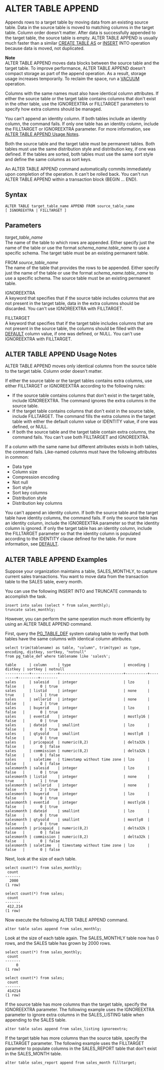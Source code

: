 # ALTER TABLE APPEND<a name="r_ALTER_TABLE_APPEND"></a>

Appends rows to a target table by moving data from an existing source table\. Data in the source table is moved to matching columns in the target table\. Column order doesn't matter\. After data is successfully appended to the target table, the source table is empty\. ALTER TABLE APPEND is usually much faster than a similar [CREATE TABLE AS](r_CREATE_TABLE_AS.md) or [INSERT](r_INSERT_30.md) INTO operation because data is moved, not duplicated\. 

**Note**  
ALTER TABLE APPEND moves data blocks between the source table and the target table\. To improve performance, ALTER TABLE APPEND doesn't compact storage as part of the append operation\. As a result, storage usage increases temporarily\. To reclaim the space, run a [VACUUM](r_VACUUM_command.md) operation\.

Columns with the same names must also have identical column attributes\. If either the source table or the target table contains columns that don't exist in the other table, use the IGNOREEXTRA or FILLTARGET parameters to specify how extra columns should be managed\. 

You can't append an identity column\. If both tables include an identity column, the command fails\. If only one table has an identity column, include the FILLTARGET or IGNOREEXTRA parameter\. For more information, see [ALTER TABLE APPEND Usage Notes](#r_ALTER_TABLE_APPEND_usage)\.

Both the source table and the target table must be permanent tables\. Both tables must use the same distribution style and distribution key, if one was defined\. If the tables are sorted, both tables must use the same sort style and define the same columns as sort keys\.

An ALTER TABLE APPEND command automatically commits immediately upon completion of the operation\. It can't be rolled back\. You can't run ALTER TABLE APPEND within a transaction block \(BEGIN \.\.\. END\)\. 

## Syntax<a name="r_ALTER_TABLE_APPEND-synopsis"></a>

```
ALTER TABLE target_table_name APPEND FROM source_table_name 
[ IGNOREEXTRA | FILLTARGET ]
```

## Parameters<a name="r_ALTER_TABLE_APPEND-parameters"></a>

 *target\_table\_name*   
The name of the table to which rows are appended\. Either specify just the name of the table or use the format *schema\_name\.table\_name* to use a specific schema\. The target table must be an existing permanent table\.

 FROM *source\_table\_name*   
The name of the table that provides the rows to be appended\. Either specify just the name of the table or use the format *schema\_name\.table\_name* to use a specific schema\. The source table must be an existing permanent table\.

IGNOREEXTRA   
A keyword that specifies that if the source table includes columns that are not present in the target table, data in the extra columns should be discarded\. You can't use IGNOREEXTRA with FILLTARGET\. 

FILLTARGET   
A keyword that specifies that if the target table includes columns that are not present in the source table, the columns should be filled with the [DEFAULT](r_CREATE_TABLE_NEW.md#create-table-default) column value, if one was defined, or NULL\. You can't use IGNOREEXTRA with FILLTARGET\. 

## ALTER TABLE APPEND Usage Notes<a name="r_ALTER_TABLE_APPEND_usage"></a>

ALTER TABLE APPEND moves only identical columns from the source table to the target table\. Column order doesn't matter\. 

 If either the source table or the target tables contains extra columns, use either FILLTARGET or IGNOREEXTRA according to the following rules: 
+ If the source table contains columns that don't exist in the target table, include IGNOREEXTRA\. The command ignores the extra columns in the source table\.
+ If the target table contains columns that don't exist in the source table, include FILLTARGET\. The command fills the extra columns in the target table with either the default column value or IDENTITY value, if one was defined, or NULL\.
+ If both the source table and the target table contain extra columns, the command fails\. You can't use both FILLTARGET and IGNOREEXTRA\. 

If a column with the same name but different attributes exists in both tables, the command fails\. Like\-named columns must have the following attributes in common: 
+ Data type
+ Column size
+ Compression encoding
+ Not null
+ Sort style
+ Sort key columns
+ Distribution style
+ Distribution key columns

You can't append an identity column\. If both the source table and the target table have identity columns, the command fails\. If only the source table has an identity column, include the IGNOREEXTRA parameter so that the identity column is ignored\. If only the target table has an identity column, include the FILLTARGET parameter so that the identity column is populated according to the IDENTITY clause defined for the table\. For more information, see [DEFAULT](r_CREATE_TABLE_NEW.md#create-table-default)\. 

## ALTER TABLE APPEND Examples<a name="r_ALTER_TABLE_APPEND_examples"></a>

Suppose your organization maintains a table, SALES\_MONTHLY, to capture current sales transactions\. You want to move data from the transaction table to the SALES table, every month\. 

You can use the following INSERT INTO and TRUNCATE commands to accomplish the task\. 

```
insert into sales (select * from sales_monthly);
truncate sales_monthly;
```

However, you can perform the same operation much more efficiently by using an ALTER TABLE APPEND command\. 

First, query the [PG\_TABLE\_DEF](r_PG_TABLE_DEF.md) system catalog table to verify that both tables have the same columns with identical column attributes\. 

```
select trim(tablename) as table, "column", trim(type) as type,
encoding, distkey, sortkey, "notnull" 
from pg_table_def where tablename like 'sales%';

table      | column     | type                        | encoding | distkey | sortkey | notnull
-----------+------------+-----------------------------+----------+---------+---------+--------
sales      | salesid    | integer                     | lzo      | false   |       0 | true   
sales      | listid     | integer                     | none     | true    |       1 | true   
sales      | sellerid   | integer                     | none     | false   |       2 | true   
sales      | buyerid    | integer                     | lzo      | false   |       0 | true   
sales      | eventid    | integer                     | mostly16 | false   |       0 | true   
sales      | dateid     | smallint                    | lzo      | false   |       0 | true   
sales      | qtysold    | smallint                    | mostly8  | false   |       0 | true   
sales      | pricepaid  | numeric(8,2)                | delta32k | false   |       0 | false  
sales      | commission | numeric(8,2)                | delta32k | false   |       0 | false  
sales      | saletime   | timestamp without time zone | lzo      | false   |       0 | false   
salesmonth | salesid    | integer                     | lzo      | false   |       0 | true   
salesmonth | listid     | integer                     | none     | true    |       1 | true   
salesmonth | sellerid   | integer                     | none     | false   |       2 | true   
salesmonth | buyerid    | integer                     | lzo      | false   |       0 | true   
salesmonth | eventid    | integer                     | mostly16 | false   |       0 | true   
salesmonth | dateid     | smallint                    | lzo      | false   |       0 | true   
salesmonth | qtysold    | smallint                    | mostly8  | false   |       0 | true   
salesmonth | pricepaid  | numeric(8,2)                | delta32k | false   |       0 | false  
salesmonth | commission | numeric(8,2)                | delta32k | false   |       0 | false  
salesmonth | saletime   | timestamp without time zone | lzo      | false   |       0 | false
```

Next, look at the size of each table\.

```
select count(*) from sales_monthly;
 count
-------
  2000
(1 row)

select count(*) from sales;
 count
-------
 412,214
(1 row)
```

Now execute the following ALTER TABLE APPEND command\.

```
alter table sales append from sales_monthly;         
```

Look at the size of each table again\. The SALES\_MONTHLY table now has 0 rows, and the SALES table has grown by 2000 rows\.

```
select count(*) from sales_monthly;
 count
-------
     0
(1 row)

select count(*) from sales;
 count
-------
 414214
(1 row)
```

If the source table has more columns than the target table, specify the IGNOREEXTRA parameter\. The following example uses the IGNOREEXTRA parameter to ignore extra columns in the SALES\_LISTING table when appending to the SALES table\.

```
alter table sales append from sales_listing ignoreextra;
```

If the target table has more columns than the source table, specify the FILLTARGET parameter\. The following example uses the FILLTARGET parameter to populate columns in the SALES\_REPORT table that don't exist in the SALES\_MONTH table\.

```
alter table sales_report append from sales_month filltarget;
```
